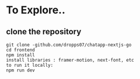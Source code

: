 # To Explore..
## clone the repository
 ``` 
git clone -github.com/dropps07/chatapp-nextjs-go
cd frontend
npm install
install libraries : framer-motion, next-font, etc
to run it locally:
npm run dev
```
